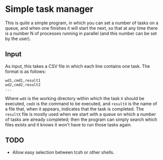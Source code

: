 # Simple task manager

This is quite a simple program, in which you can set a number of tasks on a queue, and when one finishes it will start the next, so that at any time there is a number N of processes running in parallel (and this number can be set by the user).


## Input
As input, this takes a CSV file in which each line contains one task. The format is as follows:
```
wd1,cmd1,result1
wd2,cmd2,result2
...
```
Where `wdX` is the working directory within which the task `X` should be executed, `cmdX` is the command to be executed, and `resultX` is the name of a file that, when it appears, indicates that the task is completed. The `resultX` file is mostly used when we start with a queue on which a number of tasks are already completed; then the program can simply search which files exists and it knows it won't have to run those tasks again.



## TODO
- Allow easy selection between tcsh or other shells.




